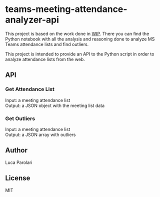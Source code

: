 # teams-meeting-attendance-analyzer-api

This project is based on the work done in [WIP](#). There you can find
the Python notebook with all the analysis and reasoning done to
analyze MS Teams attendance lists and find outliers.

This project is intended to provide an API to the Python script in
order to analyze attendance lists from the web.

## API

### Get Attendance List

Input: a meeting attendance list \
Output: a JSON object with the meeting list data

### Get Outliers

Input: a meeting attendance list \
Output: a JSON array with outliers

## Author

Luca Parolari

## License

MIT

